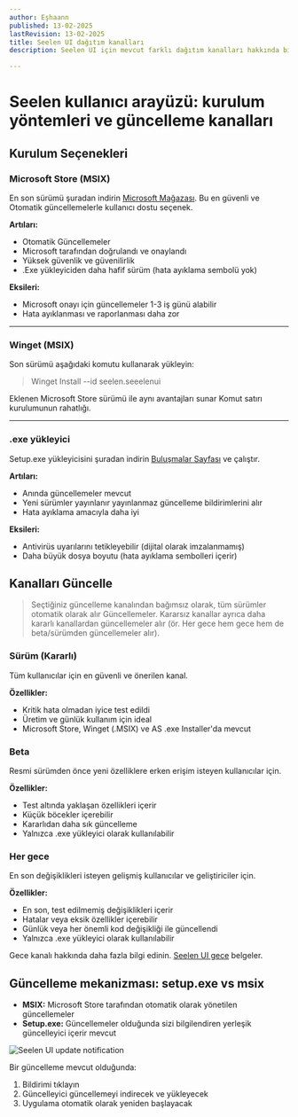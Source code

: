 ```yaml
---
author: Eşhaann
published: 13-02-2025
lastRevision: 13-02-2025
title: Seelen UI dağıtım kanalları
description: Seelen UI için mevcut farklı dağıtım kanalları hakkında bilgi edinin

---
```


# Seelen kullanıcı arayüzü: kurulum yöntemleri ve güncelleme kanalları

## Kurulum Seçenekleri

### Microsoft Store (MSIX)

En son sürümü şuradan indirin
[Microsoft Mağazası](https://www.microsoft.com/store). Bu en güvenli ve
Otomatik güncellemelerle kullanıcı dostu seçenek.

**Artıları:**

* Otomatik Güncellemeler
* Microsoft tarafından doğrulandı ve onaylandı
* Yüksek güvenlik ve güvenilirlik
* .Exe yükleyiciden daha hafif sürüm (hata ayıklama sembolü yok)

**Eksileri:**

* Microsoft onayı için güncellemeler 1-3 iş günü alabilir
* Hata ayıklanması ve raporlanması daha zor

***

### Winget (MSIX)

Son sürümü aşağıdaki komutu kullanarak yükleyin:

> Winget Install --id seelen.seeelenui

Eklenen Microsoft Store sürümü ile aynı avantajları sunar
Komut satırı kurulumunun rahatlığı.

***

### .exe yükleyici

Setup.exe yükleyicisini şuradan indirin
[Buluşmalar Sayfası](https://github.com/eythaann/Seelen-UI/releases) ve çalıştır.

**Artıları:**

* Anında güncellemeler mevcut
* Yeni sürümler yayınlanır yayınlanmaz güncelleme bildirimlerini alır
* Hata ayıklama amacıyla daha iyi

**Eksileri:**

* Antivirüs uyarılarını tetikleyebilir (dijital olarak imzalanmamış)
* Daha büyük dosya boyutu (hata ayıklama sembolleri içerir)

## Kanalları Güncelle

> Seçtiğiniz güncelleme kanalından bağımsız olarak, tüm sürümler otomatik olarak alır
> Güncellemeler. Kararsız kanallar ayrıca daha kararlı kanallardan güncellemeler alır
> (ör. Her gece hem gece hem de beta/sürümden güncellemeler alır).

### Sürüm (Kararlı)

Tüm kullanıcılar için en güvenli ve önerilen kanal.

**Özellikler:**

* Kritik hata olmadan iyice test edildi
* Üretim ve günlük kullanım için ideal
* Microsoft Store, Winget (.MSIX) ve AS .exe Installer'da mevcut

### Beta

Resmi sürümden önce yeni özelliklere erken erişim isteyen kullanıcılar için.

**Özellikler:**

* Test altında yaklaşan özellikleri içerir
* Küçük böcekler içerebilir
* Kararlıdan daha sık güncelleme
* Yalnızca .exe yükleyici olarak kullanılabilir

### Her gece

En son değişiklikleri isteyen gelişmiş kullanıcılar ve geliştiriciler için.

**Özellikler:**

* En son, test edilmemiş değişiklikleri içerir
* Hatalar veya eksik özellikler içerebilir
* Günlük veya her önemli kod değişikliği ile güncellendi
* Yalnızca .exe yükleyici olarak kullanılabilir

Gece kanalı hakkında daha fazla bilgi edinin.
[Seelen UI gece](https://seelen.io/blog/nightly) belgeler.

## Güncelleme mekanizması: setup.exe vs msix

* **MSIX:** Microsoft Store tarafından otomatik olarak yönetilen güncellemeler
* **Setup.exe:** Güncellemeler olduğunda sizi bilgilendiren yerleşik güncelleyici içerir
  mevcut

![Seelen UI update notification](https://github.com/Seelen-Inc/slu-blog/blob/master/blog/seelen-ui-distribution-channels/image.png?raw=true)

Bir güncelleme mevcut olduğunda:

1. Bildirimi tıklayın
2. Güncelleyici güncellemeyi indirecek ve yükleyecek
3. Uygulama otomatik olarak yeniden başlayacak
